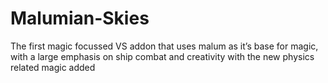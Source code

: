 # Malumian-Skies
The first magic focussed VS addon that uses malum as it’s base for magic, with a large emphasis on ship combat and creativity with the new physics related magic added
